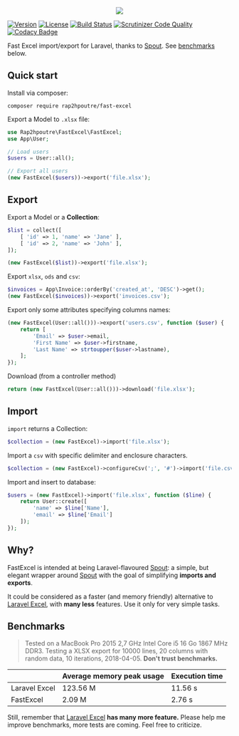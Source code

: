 <p align="center">
<img src="https://user-images.githubusercontent.com/36028424/40173202-9a03d68a-5a03-11e8-9968-6b7e3b4f8a1b.png">
</p>

[![Version](https://poser.pugx.org/rap2hpoutre/fast-excel/version?format=flat)](https://packagist.org/packages/rap2hpoutre/fast-excel)
[![License](https://poser.pugx.org/rap2hpoutre/fast-excel/license?format=flat)](https://packagist.org/packages/rap2hpoutre/fast-excel)
[![Build Status](https://travis-ci.org/rap2hpoutre/fast-excel.svg?branch=master)](https://travis-ci.org/rap2hpoutre/fast-excel)
[![Scrutinizer Code Quality](https://scrutinizer-ci.com/g/rap2hpoutre/fast-excel/badges/quality-score.png?b=master)](https://scrutinizer-ci.com/g/rap2hpoutre/fast-excel/?branch=master)
[![Codacy Badge](https://api.codacy.com/project/badge/Grade/4814d15bf1a545b99c90dc07917d7ec9)](https://www.codacy.com/app/rap2hpoutre/fast-excel?utm_source=github.com&amp;utm_medium=referral&amp;utm_content=rap2hpoutre/fast-excel&amp;utm_campaign=Badge_Grade)

Fast Excel import/export for Laravel, thanks to [Spout](https://github.com/box/spout). 
See [benchmarks](#benchmarks) below.

## Quick start

Install via composer:

```
composer require rap2hpoutre/fast-excel
```

Export a Model to `.xlsx` file:
 
```php
use Rap2hpoutre\FastExcel\FastExcel;
use App\User;

// Load users
$users = User::all();

// Export all users
(new FastExcel($users))->export('file.xlsx');
```

## Export

Export a Model or a **Collection**:

```php
$list = collect([
    [ 'id' => 1, 'name' => 'Jane' ],
    [ 'id' => 2, 'name' => 'John' ],
]);

(new FastExcel($list))->export('file.xlsx');
```

Export `xlsx`, `ods` and `csv`:

```php
$invoices = App\Invoice::orderBy('created_at', 'DESC')->get();
(new FastExcel($invoices))->export('invoices.csv');
```

Export only some attributes specifying columns names:

```php
(new FastExcel(User::all()))->export('users.csv', function ($user) {
    return [
        'Email' => $user->email,
        'First Name' => $user->firstname,
        'Last Name' => strtoupper($user->lastname),
    ];
});
```

Download (from a controller method)

```php
return (new FastExcel(User::all()))->download('file.xlsx');
```

## Import

`import` returns a Collection:

```php
$collection = (new FastExcel)->import('file.xlsx');
```

Import a `csv` with specific delimiter and enclosure characters.

```php
$collection = (new FastExcel)->configureCsv(';', '#')->import('file.csv');
```

Import and insert to database:

```php
$users = (new FastExcel)->import('file.xlsx', function ($line) {
    return User::create([
        'name' => $line['Name'],
        'email' => $line['Email']
    ]);
});
```

## Why?

FastExcel is intended at being Laravel-flavoured [Spout](https://github.com/box/spout): 
a simple, but elegant wrapper around [Spout](https://github.com/box/spout) with the goal 
of simplifying **imports and exports**. 

It could be considered as a faster (and memory friendly) alternative 
to [Laravel Excel](https://laravel-excel.maatwebsite.nl/), with **many less** features. 
Use it only for very simple tasks.

## Benchmarks

> Tested on a MacBook Pro 2015 2,7 GHz Intel Core i5 16 Go 1867 MHz DDR3. 
Testing a XLSX export for 10000 lines, 20 columns with random data, 10 iterations, 2018-04-05. **Don't trust benchmarks.**

|   | Average memory peak usage  | Execution time |
|---|---|---|
| Laravel Excel  | 123.56 M  | 11.56 s |
| FastExcel  | 2.09 M | 2.76 s |

Still, remember that [Laravel Excel](https://laravel-excel.maatwebsite.nl/) **has many more feature.**
Please help me improve benchmarks, more tests are coming. Feel free to criticize.
